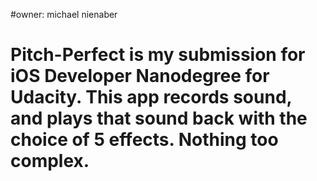 #owner: michael nienaber
# Pitch-Perfect is my submission for iOS Developer Nanodegree for Udacity. This app records sound, and plays that sound back with the choice of 5 effects. Nothing too complex.

